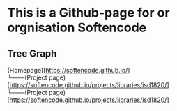 # This is a Github-page for or orgnisation Softencode
## Tree Graph
(Homepage)[https://softencode.github.io/]<br />
└───(Project page)[https://softencode.github.io/projects/libraries/isd1820/]<br />
    └───(Project page)[https://softencode.github.io/projects/libraries/isd1820/]<br />
